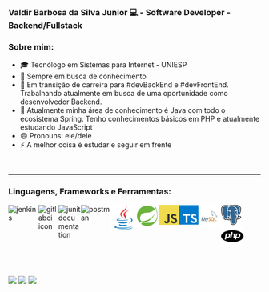 ### Valdir Barbosa da Silva Junior 💻 - Software Developer - Backend/Fullstack

### Sobre mim:

- 🎓 Tecnólogo em Sistemas para Internet - UNIESP
- 🌱 Sempre em busca de conhecimento
- 🔭 Em transição de carreira para #devBackEnd e #devFrontEnd. Trabalhando atualmente em busca de uma oportunidade como desenvolvedor Backend.
- 🌱 Atualmente minha área de conhecimento é Java com todo o ecosistema Spring. Tenho conhecimentos básicos em PHP e atualmente estudando JavaScript
- 😄 Pronouns: ele/dele
- ⚡ A melhor coisa é estudar e seguir em frente

<br/>

---

### Linguagens, Frameworks e Ferramentas:
<img align="left" alt="jenkins" width="60px" src="https://miro.medium.com/max/800/1*LOFbTP2SxXcFpM_qTsUSuw.png" />
  
<img align="left" alt="gitlabci icon" width="40px" src="https://miro.medium.com/max/340/1*HP0Qss6BAQcv0UbHb21YFQ.png">
  
<img align="left" alt="junit documentation" width="45px" src="https://miro.medium.com/max/460/1*ahIiDbsR6s9XgR45nJJ5DA.png">
  
<img align="left" alt="postman" width="60px" src="https://s3.amazonaws.com/media-p.slid.es/uploads/327261/images/5065937/pm-logo-vert.png">
  
<img align="left" alt="Java" width="50px" src="https://raw.githubusercontent.com/devicons/devicon/master/icons/java/java-original.svg" />

<img align="left" alt="Spring Boot" width="45px" src="https://raw.githubusercontent.com/github/explore/80688e429a7d4ef2fca1e82350fe8e3517d3494d/topics/spring-boot/spring-boot.png" />

<img align="left" alt="JavaScript" width="40px" src="https://raw.githubusercontent.com/github/explore/80688e429a7d4ef2fca1e82350fe8e3517d3494d/topics/javascript/javascript.png" />

<img align="left" alt="Rafa-Ts" width="40px" src="https://raw.githubusercontent.com/devicons/devicon/master/icons/typescript/typescript-plain.svg">
  
<img align="left" alt="Mysql" width="45px" src="https://raw.githubusercontent.com/github/explore/80688e429a7d4ef2fca1e82350fe8e3517d3494d/topics/mysql/mysql.png" />

<img align="left" alt="Postgresql" width="40px" src="https://raw.githubusercontent.com/github/explore/80688e429a7d4ef2fca1e82350fe8e3517d3494d/topics/postgresql/postgresql.png" />

<img align="left" alt="PHP" width="45px" src="https://raw.githubusercontent.com/devicons/devicon/master/icons/php/php-plain.svg">
  
<br/><br/><br/><br/>
---

##
<div> 
  <a href="https://instagram.com/valdir.sistemas" target="_blank"><img src="https://img.shields.io/badge/-Instagram-%23E4405F?style=for-the-badge&logo=instagram&logoColor=white" target="_blank"></a>
  <a href="https://www.linkedin.com/in/valdir-junior-39369424/" target="_blank"><img src="https://img.shields.io/badge/-LinkedIn-%230077B5?style=for-the-badge&logo=linkedin&logoColor=white" target="_blank"></a>
  <a href = "mailto:valdir.barbosasistemas@gmail.com"><img src="https://img.shields.io/badge/-Gmail-%23333?style=for-the-badge&logo=gmail&logoColor=red" target="_blank"></a>
  
  
